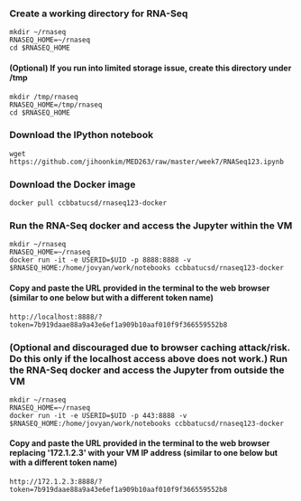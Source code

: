 
### Create a working directory for RNA-Seq 
```Shell
mkdir ~/rnaseq
RNASEQ_HOME=~/rnaseq
cd $RNASEQ_HOME
```
#### (Optional) If you run into limited storage issue, create this directory under /tmp
```Shell
mkdir /tmp/rnaseq
RNASEQ_HOME=/tmp/rnaseq
cd $RNASEQ_HOME
```

### Download the IPython notebook
```Shell
wget https://github.com/jihoonkim/MED263/raw/master/week7/RNASeq123.ipynb
```

### Download the Docker image
```Shell
docker pull ccbbatucsd/rnaseq123-docker
```

### Run the RNA-Seq docker and access the Jupyter within the VM
```Shell
mkdir ~/rnaseq
RNASEQ_HOME=~/rnaseq
docker run -it -e USERID=$UID -p 8888:8888 -v $RNASEQ_HOME:/home/jovyan/work/notebooks ccbbatucsd/rnaseq123-docker
```
#### Copy and paste the URL provided in the terminal to the web browser (similar to one below but with a different token name)
```Shell
http://localhost:8888/?token=7b919daae88a9a43e6ef1a909b10aaf010f9f366559552b8
```

### (Optional and discouraged due to browser caching attack/risk. Do this only if the localhost access above does not work.) Run the RNA-Seq docker and access the Jupyter from outside the VM
```Shell
mkdir ~/rnaseq
RNASEQ_HOME=~/rnaseq
docker run -it -e USERID=$UID -p 443:8888 -v $RNASEQ_HOME:/home/jovyan/work/notebooks ccbbatucsd/rnaseq123-docker
```
#### Copy and paste the URL provided in the terminal to the web browser replacing '172.1.2.3' with your VM IP address (similar to one below but with a different token name)
```Shell
http://172.1.2.3:8888/?token=7b919daae88a9a43e6ef1a909b10aaf010f9f366559552b8
```
